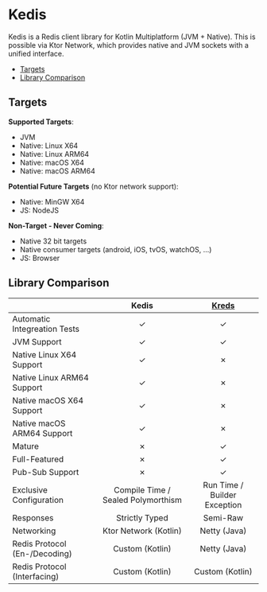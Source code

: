 # Kedis

Kedis is a Redis client library for Kotlin Multiplatform (JVM + Native). This is possible via Ktor Network, which
provides native and JVM sockets with a unified interface.

* [Targets](#targets)
* [Library Comparison](#library-comparison)

## Targets

**Supported Targets**:

* JVM
* Native: Linux X64
* Native: Linux ARM64
* Native: macOS X64
* Native: macOS ARM64

**Potential Future Targets** (no Ktor network support):

* Native: MinGW X64
* JS: NodeJS

**Non-Target - Never Coming**:

* Native 32 bit targets
* Native consumer targets (android, iOS, tvOS, watchOS, ...)
* JS: Browser

## Library Comparison

|                               |               Kedis                | [Kreds](https://github.com/crackthecodeabhi/kreds) |
|:------------------------------|:----------------------------------:|:--------------------------------------------------:|
| Automatic Integreation Tests  |              &check;               |                      &check;                       |
| JVM Support                   |              &check;               |                      &check;                       |
| Native Linux X64 Support      |              &check;               |                      &cross;                       |
| Native Linux ARM64 Support    |              &check;               |                      &cross;                       |
| Native macOS X64 Support      |              &check;               |                      &cross;                       |
| Native macOS ARM64 Support    |              &check;               |                      &cross;                       |
| Mature                        |              &cross;               |                      &check;                       |
| Full-Featured                 |              &cross;               |                      &check;                       |
| Pub-Sub Support               |              &cross;               |                      &check;                       |
| Exclusive Configuration       | Compile Time / Sealed Polymorthism |            Run Time / Builder Exception            |
| Responses                     |           Strictly Typed           |                      Semi-Raw                      |
| Networking                    |       Ktor Network (Kotlin)        |                    Netty (Java)                    |
| Redis Protocol (En-/Decoding) |          Custom (Kotlin)           |                    Netty (Java)                    |
| Redis Protocol (Interfacing)  |          Custom (Kotlin)           |                  Custom (Kotlin)                   |
